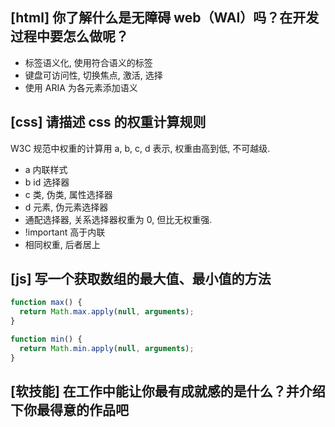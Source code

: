## [html] 你了解什么是无障碍 web（WAI）吗？在开发过程中要怎么做呢？

- 标签语义化, 使用符合语义的标签
- 键盘可访问性, 切换焦点, 激活, 选择
- 使用 ARIA 为各元素添加语义

## [css] 请描述 css 的权重计算规则

W3C 规范中权重的计算用 a, b, c, d 表示, 权重由高到低, 不可越级.

- a 内联样式
- b id 选择器
- c 类, 伪类, 属性选择器
- d 元素, 伪元素选择器
- 通配选择器, 关系选择器权重为 0, 但比无权重强.
- !important 高于内联
- 相同权重, 后者居上

## [js] 写一个获取数组的最大值、最小值的方法

```javascript
function max() {
  return Math.max.apply(null, arguments);
}

function min() {
  return Math.min.apply(null, arguments);
}
```

## [软技能] 在工作中能让你最有成就感的是什么？并介绍下你最得意的作品吧
